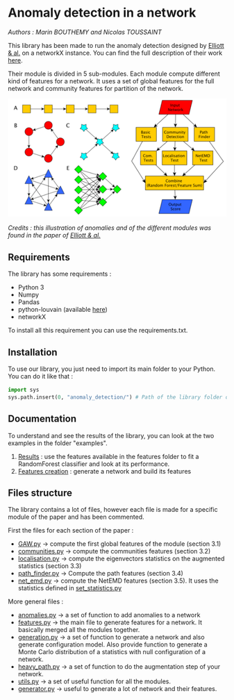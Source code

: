# Anomaly detection in a network
*Authors : Marin BOUTHEMY and Nicolas TOUSSAINT*

This library has been made to run the anomaly detection designed by [Elliott & al.](https://arxiv.org/pdf/1901.00402.pdf) on a networkX instance. You can find the full description of their work [here](https://arxiv.org/pdf/1901.00402.pdf).

Their module is divided in 5 sub-modules. Each module compute different kind of features for a network. It uses a set of global features for the full network and community features for partition of the network.

![alt text](https://github.com/Marin35/Anomaly-detection-ENSAE/raw/master/docs/schema.png)

*Credits : this illustration of anomalies and of the different modules was found in the paper of [Elliott & al.](https://arxiv.org/pdf/1901.00402.pdf)*

## Requirements
The library has some requirements :
 - Python 3
 - Numpy
 - Pandas
 - python-louvain (available [here](https://github.com/taynaud/python-louvain))
 - networkX

To install all this requirement you can use the requirements.txt.

## Installation
To use our library, you just need to import its main folder to your Python. You can do it like that :
```python
import sys
sys.path.insert(0, "anomaly_detection/") # Path of the library folder on your computer
```

## Documentation
To understand and see the results of the library, you can look at the two examples in the folder "examples".  

 1. [Results](https://github.com/Marin35/Anomaly-detection-ENSAE/blob/master/examples/Results.ipynb) : use the features available in the features folder to fit a RandomForest classifier and look at its performance.
 2. [Features creation](https://github.com/Marin35/Anomaly-detection-ENSAE/blob/master/examples/Features%20generation.ipynb) : generate a network and build its features

## Files structure
The library contains a lot of files, however each file is made for a specific module of the paper and has been commented.

First the files for each section of the paper :
 - [GAW.py](https://github.com/Marin35/Anomaly-detection-ENSAE/blob/master/anomaly_detection/GAW.py) -> compute the first global features of the module (section 3.1)
 - [communities.py](https://github.com/Marin35/Anomaly-detection-ENSAE/blob/master/anomaly_detection/communities.py) -> compute the communities features (section 3.2)
 - [localisation.py](https://github.com/Marin35/Anomaly-detection-ENSAE/blob/master/anomaly_detection/localisation.py) -> compute the eigenvectors statistics on the augmented statistics (section 3.3)
 - [path_finder.py](https://github.com/Marin35/Anomaly-detection-ENSAE/blob/master/anomaly_detection/path_finder.py) -> Compute the path features (section 3.4)
 - [net_emd.py](https://github.com/Marin35/Anomaly-detection-ENSAE/blob/master/anomaly_detection/net_emd.py) -> compute the NetEMD features (section 3.5). It uses the statistics defined in [set_statistics.py](https://github.com/Marin35/Anomaly-detection-ENSAE/blob/master/anomaly_detection/set_statistics.py)

More general files :
 - [anomalies.py](https://github.com/Marin35/Anomaly-detection-ENSAE/blob/master/anomaly_detection/anomalies.py) -> a set of function to add anomalies to a network
 - [features.py](https://github.com/Marin35/Anomaly-detection-ENSAE/blob/master/anomaly_detection/features.py) -> the main file to generate features for a network. It basically merged all the modules together.
 - [generation.py](https://github.com/Marin35/Anomaly-detection-ENSAE/blob/master/anomaly_detection/generation.py) -> a set of function to generate a network and also generate configuration model. Also provide function to generate a Monte Carlo distribution of a statistics with null configuration of a network.
 - [heavy_path.py](https://github.com/Marin35/Anomaly-detection-ENSAE/blob/master/anomaly_detection/heavy_path.py) -> a set of function to do the augmentation step of your network.
 - [utils.py](https://github.com/Marin35/Anomaly-detection-ENSAE/blob/master/anomaly_detection/utils.py) -> a set of useful function for all the modules.
 - [generator.py](https://github.com/Marin35/Anomaly-detection-ENSAE/blob/master/generator.py) -> useful to generate a lot of network and their features.
